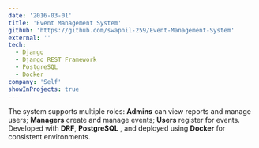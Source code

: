 ```yaml
---
date: '2016-03-01'
title: 'Event Management System'
github: 'https://github.com/swapnil-259/Event-Management-System'
external: ''
tech:
  - Django
  - Django REST Framework
  - PostgreSQL
  - Docker
company: 'Self'
showInProjects: true
---
```

 
The system supports multiple roles: **Admins** can view reports and manage users; **Managers** create and manage events; **Users** register for events. Developed with **DRF**, **PostgreSQL** , and deployed using **Docker** for consistent environments.
